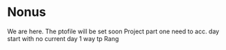 # Nonus
We are here.
The ptofile will be set soon
Project part one
need to acc.
day start with no current
day 1
way tp 
Rang